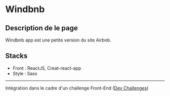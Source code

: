 # Windbnb

## Description de le page

Windbnb app est une petite version du site Airbnb.

## Stacks

* Front : ReactJS, Creat-react-app
* Style : Sass




---

Intégration dans le cadre d'un challenge Front-End ([Dev Challenges](https://devchallenges.io/challenges/3JFYedSOZqAxYuOCNmYD))